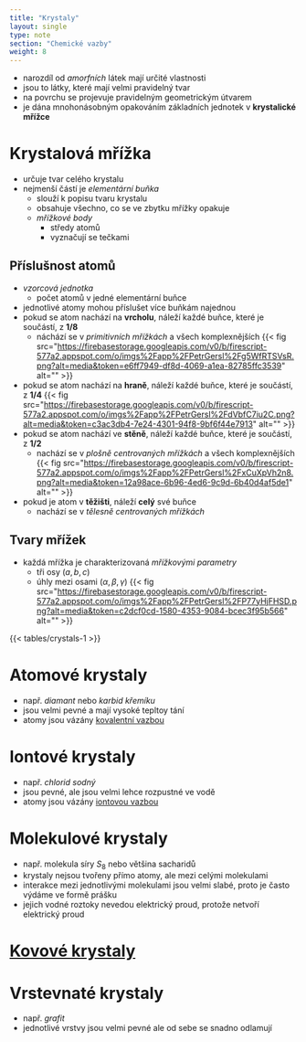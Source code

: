 ```yaml
---
title: "Krystaly"
layout: single
type: note
section: "Chemické vazby"
weight: 8
---
```

- narozdíl od _amorfních_ látek mají určité vlastnosti
- jsou to látky, které mají velmi pravidelný tvar
- na povrchu se projevuje pravidelným geometrickým útvarem
- je dána mnohonásobným opakováním základních jednotek v **krystalické mřížce**
# Krystalová mřížka
- určuje tvar celého krystalu
- nejmenší částí je _elementární buňka_
    - slouží k popisu tvaru krystalu
    - obsahuje všechno, co se ve zbytku mřížky opakuje
    - _mřížkové body_
        - středy atomů
        - vyznačují se tečkami
## Příslušnost atomů
- _vzorcová jednotka_
    - počet atomů v jedné elementární buňce
- jednotlivé atomy mohou příslušet více buňkám najednou
- pokud se atom nachází na **vrcholu**, náleží každé buňce, které je součástí, z **1/8**
    - náchází se v _primitivních mřížkách_ a všech komplexnějších
    {{< fig src="https://firebasestorage.googleapis.com/v0/b/firescript-577a2.appspot.com/o/imgs%2Fapp%2FPetrGersl%2Fg5WfRTSVsR.png?alt=media&token=e6ff7949-df8d-4069-a1ea-82785ffc3539" alt="" >}}
- pokud se atom nachází na **hraně**, náleží každé buňce, které je součástí, z **1/4**
{{< fig src="https://firebasestorage.googleapis.com/v0/b/firescript-577a2.appspot.com/o/imgs%2Fapp%2FPetrGersl%2FdVbfC7iu2C.png?alt=media&token=c3ac3db4-7e24-4301-94f8-9bf6f44e7913" alt="" >}}
- pokud se atom nachází ve **stěně**, náleží každé buňce, které je součástí, z **1/2**
    - nachází se v _plošně centrovaných mřížkách_ a všech komplexnějších
    {{< fig src="https://firebasestorage.googleapis.com/v0/b/firescript-577a2.appspot.com/o/imgs%2Fapp%2FPetrGersl%2FxCuXpVh2n8.png?alt=media&token=12a98ace-6b96-4ed6-9c9d-6b40d4af5de1" alt="" >}}
- pokud je atom v **těžišti**, náleží **celý** své buňce
    - nachází se v _tělesně centrovaných mřížkách_
## Tvary mřížek
- každá mřížka je charakterizovaná _mřížkovými parametry_
    - tři osy ($a,b,c$)
    - úhly mezi osami ($\alpha,\beta,\gamma$)
    {{< fig src="https://firebasestorage.googleapis.com/v0/b/firescript-577a2.appspot.com/o/imgs%2Fapp%2FPetrGersl%2FP77yHjFHSD.png?alt=media&token=c2dcf0cd-1580-4353-9084-bcec3f95b566" alt="" >}}

{{< tables/crystals-1 >}}

# Atomové krystaly
- např. _diamant_ nebo _karbid křemíku_
- jsou velmi pevné a mají vysoké tepltoy tání
- atomy jsou vázány [kovalentní vazbou](/notes/research/chemistry/general-chemistry/chemical-bonds/covalent-bond)
# Iontové krystaly
- např. _chlorid sodný_
- jsou pevné, ale jsou velmi lehce rozpustné ve vodě
- atomy jsou vázány [iontovou vazbou](/notes/research/chemistry/general-chemistry/chemical-bonds/ionic-bond)
# Molekulové krystaly
- např. molekula síry $S_8$ nebo většina sacharidů
- krystaly nejsou tvořeny přímo atomy, ale mezi celými molekulami
- interakce mezi jednotlivými molekulami jsou velmi slabé, proto je často výdáme ve formě prášku
- jejich vodné roztoky nevedou elektrický proud, protože netvoří elektrický proud 
# [Kovové krystaly](/notes/research/chemistry/general-chemistry/chemical-bonds/metalic-bond)
# Vrstevnaté krystaly
- např. _grafit_
- jednotlivé vrstvy jsou velmi pevné ale od sebe se snadno odlamují